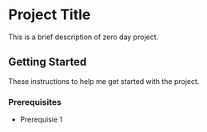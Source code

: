 # Project Title

This is a brief description of zero day project.

## Getting Started

These instructions to help me get started with the project.

### Prerequisites

- Prerequisie 1
